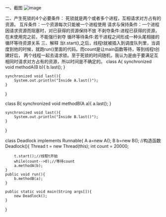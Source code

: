 一、截图
![image](https://cloud.githubusercontent.com/assets/22443270/19890434/9cf59b38-a075-11e6-86ae-bcd2c0e1d453.png)

二、产生死锁的4个必要条件：
死锁就是两个或者多个进程，互相请求对方占有的资源。
互斥条件：一个资源每次只能被一个进程使用
请求与保持条件：一个进程因请求资源而阻塞时，对已获得的资源保持不放
不剥夺条件:进程已获得的资源，在末使用完之前，不能强行剥夺
循环等待条件:若干进程之间形成一种头尾相接的循环等待资源关系
三、解释
当t.start(),之后，线程t就被插入到调度队列里，当调度到他的时候，就跑run()里面的代码。而count是让main函数等待，等到线程t创建好后，
两个线程一起去请求锁。至于死锁的时间随机，我认为是由于要满足互相同时请求对方占有的资源，所以时间是不确定的。
class A{
	synchronized void methodA(B b){
		b.last();
	}
	
	synchronized void last(){
		System.out.println("Inside A.last()");
	}

}

class B{
	synchronized void methodB(A a){
		a.last();
	}
	
	synchronized void last(){
		System.out.println("Inside B.last()");
	}

}

class Deadlock implements Runnable{
	A a=new A();
	B b=new B();
//构造函数
	Deadlock(){
		Thread t = new Thread(this);
		int count = 20000;
		
		t.start();//线程t开始
		while(count-->0);//等待count
		a.methodA(b);
	}
	public void run(){
		b.methodB(a);
	}
	
	public static void main(String args[]){
		new Deadlock();
	}
}
